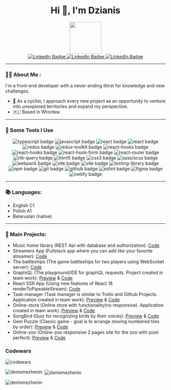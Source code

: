 <h1 align="center">Hi 👋, I'm Dzianis</h1>

<div align="center">
  <img src="https://media.giphy.com/media/jdPMeyv9rn0hZHh8n9/giphy.gif" width="100"/>
</div>

<div align="center">
  <a href="https://www.linkedin.com/in/dzianismiazehin/">
    <img src="https://img.shields.io/badge/LinkedIn-blue?style=for-the-badge&logo=linkedin&logoColor=white" alt="LinkedIn Badge"/>
  </a>
   <a href="mailto:dzianismiazhenin@gmail.com">
    <img src="https://img.shields.io/badge/Gmail-red?style=for-the-badge&logo=gmail&logoColor=white" alt="LinkedIn Badge"/>
  </a>
  <a href="https://t.me/denismezhenin">
    <img src="https://img.shields.io/badge/Telegram-blue?style=for-the-badge&logo=telegram&logoColor=white" alt="LinkedIn Badge"/>
  </a>
</div>
<hr>

<h3> 👨‍💻 About Me :</h3>
I'm a front-end developer with a never-ending thirst for knowledge and new challenges.

- 🚴 As a cyclist, I approach every new project as an opportunity to venture into unexplored territories and expand my perspective.
- 🇵🇱 Based in Wrocław.
<hr>


<h3>🚀 Some Tools I Use</h3>
  <div id="stack">
    <div id="badges" align="center">
      <img src="https://img.shields.io/badge/typescript-%23007ACC.svg?style=for-the-badge&logo=typescript&logoColor=white" alt="typescript badge" />
      <img src="https://img.shields.io/badge/javascript-%23323330.svg?style=for-the-badge&logo=javascript&logoColor=%23F7DF1E" alt="javascript badge" />
      <img src="https://img.shields.io/badge/react-%2320232a.svg?style=for-the-badge&logo=react&logoColor=%2361DAFB" alt="react badge"/>
      <img src="https://img.shields.io/badge/Node.js-43853D?style=for-the-badge&logo=node.js&logoColor=white" alt="react badge"/>
      <img src="https://img.shields.io/badge/Redux-%23593d88.svg?style=for-the-badge&logo=redux&logoColor=white" alt="redux badge"/>
      <img src="https://img.shields.io/badge/Redux_Toolkit-%23593d88.svg?style=for-the-badge&logo=redux&logoColor=white" alt="redux-toolkit badge"/>
      <img src="https://img.shields.io/badge/Express-%2320232a.svg?style=for-the-badge&logo=express&logoColor=%2361DAFB" alt="react-hooks badge"/>
      <img src="https://img.shields.io/badge/react_hooks-%2320232a.svg?style=for-the-badge&logo=react&logoColor=%2361DAFB" alt="react-hooks badge"/>
      <img src="https://img.shields.io/badge/React%20Hook%20Form-%23EC5990.svg?style=for-the-badge&logo=reacthookform&logoColor=white" alt="react-hook-form badge"/>
      <img src="https://img.shields.io/badge/React_Router-CA4245?style=for-the-badge&logo=react-router&logoColor=white" alt="react-router badge"/>
      <img src="https://img.shields.io/badge/RTK_Query-%23593d88.svg?style=for-the-badge&logo=redux&logoColor=white" alt="rtk-query badge"/>
      <img src="https://img.shields.io/badge/html5-%23E34F26.svg?style=for-the-badge&logo=html5&logoColor=white" alt="html5 badge" />
      <img src="https://img.shields.io/badge/css3-%231572B6.svg?style=for-the-badge&logo=css3&logoColor=white" alt="css3 badge" />
      <img src="https://img.shields.io/badge/SASS-hotpink.svg?style=for-the-badge&logo=SASS&logoColor=white" alt="sass/scss badge"/>
      <img src="https://img.shields.io/badge/webpack-%238DD6F9.svg?style=for-the-badge&logo=webpack&logoColor=black" alt="webpack badge" />
      <img src="https://img.shields.io/badge/vite-%23646CFF.svg?style=for-the-badge&logo=vite&logoColor=white" alt="vite badge" />
       <img src="https://img.shields.io/badge/vitest-%23646CFF.svg?style=for-the-badge&logo=vitest&logoColor=white" alt="vite badge" />
      <img src="https://img.shields.io/badge/-Testing Library-%23E33332?style=for-the-badge&logo=testing-library&logoColor=white" alt="testing-library badge" />
      <img src="https://img.shields.io/badge/NPM-%23000000.svg?style=for-the-badge&logo=npm&logoColor=white" alt="npm badge" />
      <img src="https://img.shields.io/badge/git-%23F05033.svg?style=for-the-badge&logo=git&logoColor=white" alt="git badge"/>
      <img src="https://img.shields.io/badge/github-%23121011.svg?style=for-the-badge&logo=github&logoColor=white" alt="github badge"/>
      <img src="https://img.shields.io/badge/ESLint-4B3263?style=for-the-badge&logo=eslint&logoColor=white" alt="eslint badge" />
      <img src="https://img.shields.io/badge/figma-%23F24E1E.svg?style=for-the-badge&logo=figma&logoColor=white" alt="figma badge" />
      <img src="https://img.shields.io/badge/netlify-%23000000.svg?style=for-the-badge&logo=netlify&logoColor=#00C7B7" alt="netlify badge" />
    </div>
  </div>
  <hr>
  
  <h3>📚 Languages:</h3>

* English C1
* Polish A1
* Belarusian (native)
<hr>

### 📁 Main Projects:

- Music home library (REST Api with database and authorization): [Code](https://github.com/denismezhenin/nodejs2023Q2-service)<br/>
- Streamers App (Fullstack app where you can add like your favorite streamer): [Code](https://github.com/denismezhenin/streamers-app)<br/>
- The battleships (The game battleships for two players using WebSocket server): [Code](https://github.com/denismezhenin/battleships)<br/>
- GraphiQL (The playground/IDE for graphQL requests. Project created in team work): [Preview](https://qraphiql-app-react-rsschool.netlify.app/) & [Code](https://github.com/Katsiaryna-Andrabaila/graphiql-app)<br/>
- React SSR App (Using new features of React 18 renderToPipeableStream):  [Code](https://github.com/denismezhenin/rs-react-projesct)<br/>
- Task-manager (Task manager is similar to Trello and Github Projects. Application created in team work): [Preview](https://best-team-task-manager.netlify.app/) & [Code](https://github.com/Sashkakotov/RS-Clone)<br/>
- Online-store (Online store with functionality(no responsive). Application created in team work): [Preview](https://online-store-ds.netlify.app/#) & [Code](https://github.com/Sashkakotov/Online-Store)<br/>
- SongBird (Quiz for recognizing birds by their voices): [Preview](https://rolling-scopes-school.github.io/denismezhenin-JSFE2022Q3/songbird/) & [Code](https://github.com/denismezhenin/songbird)<br/>
- Gem Puzzle (Classic game - goal is to arrange moving numbered tiles by order): [Preview](https://rolling-scopes-school.github.io/denismezhenin-JSFE2022Q3/gem-puzzle/src/) & [Code](https://github.com/denismezhenin/gem-puzzle)<br/>
- Online-zoo (Online-zoo responsive 2 pages site for the zoo with pixel perfect): [Preview](https://rolling-scopes-school.github.io/denismezhenin-JSFE2022Q3/online-zoo/pages/main/) & [Code](https://github.com/denismezhenin/online-zoo)<br/>


<h3 align="left">Codewars</h3>
<img src=https://www.codewars.com/users/denismezhenin/badges/large alt=codewars>
 

<p><img align="left" src="https://github-readme-stats.vercel.app/api/top-langs?username=denismezhenin&show_icons=true&locale=en&layout=compact" alt="denismezhenin" /></p>

<p>&nbsp;<img align="center" src="https://github-readme-stats.vercel.app/api?username=denismezhenin&show_icons=true&locale=en" alt="denismezhenin" /></p>

<p><img align="center" src="https://github-readme-streak-stats.herokuapp.com/?user=denismezhenin&" alt="denismezhenin" /></p>
